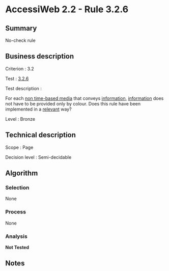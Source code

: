 # AccessiWeb 2.2 - Rule 3.2.6

## Summary

No-check rule

## Business description

Criterion : 3.2

Test : [3.2.6](http://www.accessiweb.org/index.php/accessiweb-22-english-version.html#test-3-2-6)

Test description :

 For each [non time-based media](http://www.accessiweb.org/index.php/glossary-76.html#mMediaNoTemp) that conveys [information](http://www.accessiweb.org/index.php/glossary-76.html#mInfoCouleur), [information](http://www.accessiweb.org/index.php/glossary-76.html#mInfoCouleur) does not have to be provided only by colour. Does this rule have been implemented in a [relevant](http://www.accessiweb.org/index.php/glossary-76.html#mPertinence) way? 

Level : Bronze 

## Technical description

Scope : Page

Decision level : Semi-decidable

## Algorithm

### Selection

None

### Process

None

### Analysis

**Not Tested**

## Notes

